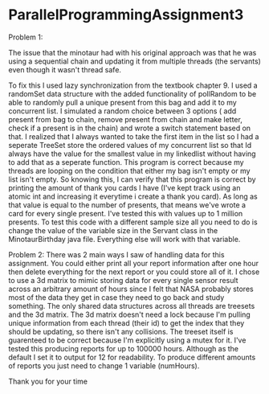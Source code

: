 # ParallelProgrammingAssignment3


Problem 1:

The issue that the minotaur had with his original approach was that he was using a sequential chain and updating it from multiple threads (the servants) even though it wasn't thread safe. 

To fix this I used lazy synchronization from the textbook chapter 9. I used a randomSet data structure with the added functionality of pollRandom to be able to randomly pull a unique present from this bag and add it to my concurrent list. I simulated a random choice between 3 options ( add present from bag to chain, remove present from chain and make letter, check if a present is in the chain) and wrote a switch statement based on that. I realized that I always wanted to take the first item in the list so I had a seperate TreeSet store the ordered values of my concurrent list so that Id always have the value for the smallest value in my linkedlist without having to add that as a seperate function. This program is correct because my threads are looping on the condition that either my bag isn't empty or my list isn't empty. So knowing this, I can verify that this program is correct by printing the amount of thank you cards I have (I've kept track using an atomic int and increasing it everytime i create a thank you card). As long as that value is equal to the number of presents, that means we've wrote a card for every single present. I've tested this with values up to 1 million presents. To test this code with a different sample size all you need to do is change the value of the variable size in the Servant class in the MinotaurBirthday java file. Everything else will work with that variable.


Problem 2: 
There was 2 main ways I saw of handling data for this assignment. You could either print all your report information after one hour then delete everything for the next report or you could store all of it. I chose to use a 3d matrix to mimic storing data for every single sensor result across an arbitrary amount of hours since I felt that NASA probably stores most of the data they get in case they need to go back and study something. The only shared data structures across all threads are treesets and the 3d matrix. The 3d matrix doesn't need a lock because I'm pulling unique information from each thread (their id) to get the index that they should be updating, so there isn't any collisions. The treeset itself is guarenteed to be correct because I'm explicitly using a mutex for it. I've tested this producing reports for up to 100000 hours. Although as the default I set it to output for 12 for readability. To produce different amounts of reports you just need to change 1 variable (numHours).

Thank you for your time
